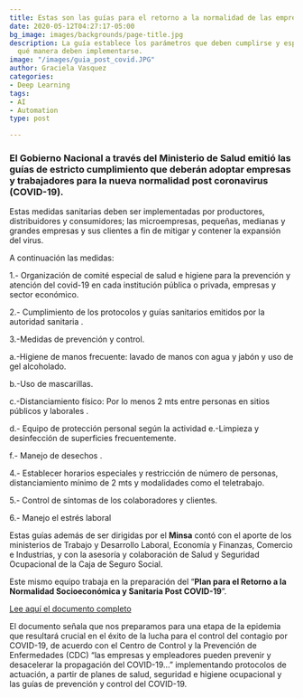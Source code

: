 ```yaml
---
title: Estas son las guías para el retorno a la normalidad de las empresas post COVID-19
date: 2020-05-12T04:27:17-05:00
bg_image: images/backgrounds/page-title.jpg
description: La guía establece los parámetros que deben cumplirse y específica de
  qué manera deben implementarse.
image: "/images/guia_post_covid.JPG"
author: Graciela Vasquez
categories:
- Deep Learning
tags:
- AI
- Automation
type: post

---
```

### El **Gobierno Nacional** a través del **Ministerio de Salud** emitió las guías de estricto cumplimiento que deberán adoptar empresas y trabajadores para la nueva normalidad post coronavirus (COVID-19).

Estas medidas sanitarias deben ser implementadas por productores, distribuidores y consumidores; las microempresas, pequeñas, medianas y grandes empresas y sus clientes a fin de mitigar y contener la expansión del virus.

A continuación las medidas:

1\.- Organización de comité especial de salud e higiene para la prevención y atención del covid-19 en cada institución pública o privada, empresas y sector económico.

2\.- Cumplimiento de los protocolos y guías sanitarios emitidos por la autoridad sanitaria .

3\.-Medidas de prevención y control.

a.-Higiene de manos frecuente: lavado de manos con agua y jabón y uso de gel alcoholado.

b.-Uso de mascarillas.

c.-Distanciamiento físico: Por lo menos 2 mts entre personas en sitios públicos y laborales .

d.- Equipo de protección personal según la actividad e.-Limpieza y desinfección de superficies frecuentemente.

f.- Manejo de desechos .

4\.- Establecer horarios especiales y restricción de número de personas, distanciamiento mínimo de 2 mts y modalidades como el teletrabajo.

5\.- Control de síntomas de los colaboradores y clientes.

6\.- Manejo el estrés laboral

Estas guías además de ser dirigidas por el **Minsa** contó con el aporte de los ministerios de Trabajo y Desarrollo Laboral, Economía y Finanzas, Comercio e Industrias, y con la asesoría y colaboración de Salud y Seguridad Ocupacional de la Caja de Seguro Social.

Este mismo equipo trabaja en la preparación del “**Plan para el Retorno a la Normalidad Socioeconómica y Sanitaria Post COVID-19**”.

[Lee aquí el documento completo](http://www.minsa.gob.pa/sites/default/files/publicacion-general/lineamientos_para_el_retorno_a_la_normalidad_de_las_empresas_post-covid-19_en_panama_vc.pdf)

El documento señala que nos preparamos para una etapa de la epidemia que resultará crucial en el éxito de la lucha para el control del contagio por COVID-19, de acuerdo con el Centro de Control y la Prevención de Enfermedades (CDC) “las empresas y empleadores pueden prevenir y desacelerar la propagación del COVID-19…” implementando protocolos de actuación, a partir de planes de salud, seguridad e higiene ocupacional y las guías de prevención y control del COVID-19.